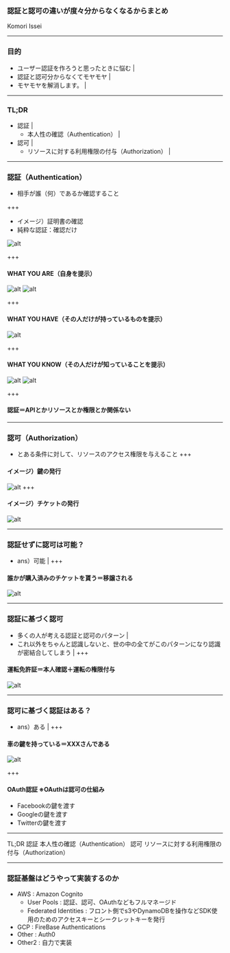 ### 認証と認可の違いが度々分からなくなるからまとめ
Komori Issei

---

### 目的
- ユーザー認証を作ろうと思ったときに悩む |
- 認証と認可分からなくてモヤモヤ |
- モヤモヤを解消します。 |

---
### TL;DR
- 認証 |
  - 本人性の確認（Authentication） |
- 認可 |
  - リソースに対する利用権限の付与（Authorization） |
---
### 認証（Authentication）
- 相手が誰（何）であるか確認すること

+++

- イメージ）証明書の確認
- 純粋な認証：確認だけ

![alt](assets/zei_shopping_mynumber.png)

+++
#### WHAT YOU ARE（自身を提示）
![alt](assets/face.png)
![alt](assets/simon.png)

+++
#### WHAT YOU HAVE（その人だけが持っているものを提示）
![alt](assets/reji_kaiinsyou_smartphone.png)

+++
#### WHAT YOU KNOW（その人だけが知っていることを提示）
![alt](assets/computer_password.png)
![alt](assets/mlitifactor.png)

+++

#### 認証＝APIとかリソースとか権限とか関係ない

---
### 認可（Authorization）
- とある条件に対して、リソースのアクセス権限を与えること
+++
#### イメージ）鍵の発行
![alt](assets/job_kagiya.png)
+++
#### イメージ）チケットの発行
![alt](assets/ticket_shopping_man.png)

---
### 認証せずに認可は可能？
- ans）可能 |
+++
#### 誰かが購入済みのチケットを貰う＝移譲される
![alt](assets/ticket_dafuya_money.png)

---
### 認証に基づく認可
- 多くの人が考える認証と認可のパターン |
- これ以外をちゃんと認識しないと、世の中の全てがこのパターンになり認識が密結合してしまう |
+++
#### 運転免許証＝本人確認＋運転の権限付与
![alt](assets/menkyo_old_man.png)

---
### 認可に基づく認証はある？
- ans）ある |
+++
#### 車の鍵を持っている＝XXXさんである
![alt](assets/oauth.png)

+++
#### OAuth認証 ※OAuthは認可の仕組み
- Facebookの鍵を渡す
- Googleの鍵を渡す
- Twitterの鍵を渡す

---
TL;DR
認証
本人性の確認（Authentication）
認可
リソースに対する利用権限の付与（Authorization）

---
### 認証基盤はどうやって実装するのか
- AWS    : Amazon Cognito
  - User Pools           : 認証、認可、OAuthなどもフルマネージド
  - Federated Identities : フロント側でs3やDynamoDBを操作などSDK使用のためのアクセスキーとシークレットキーを発行
- GCP    : FireBase Authentications
- Other  : Auth0
- Other2 : 自力で実装
